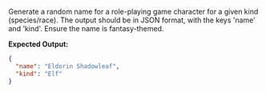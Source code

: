 Generate a random name for a role-playing game character for a given kind (species/race). The output should be in JSON format, with the keys 'name' and 'kind'. Ensure the name is fantasy-themed.

**Expected Output:**
```json
{
  "name": "Eldorin Shadowleaf",
  "kind": "Elf"
}
```